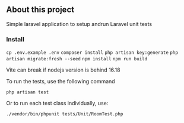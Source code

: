 ## About this project

Simple laravel application to setup andrun Laravel unit tests

### Install

`cp .env.example .env`
`composer install`
`php artisan key:generate`
`php artisan migrate:fresh --seed`
`npm install`
`npm run build`

Vite can break if nodejs version is behind 16.18

To run the tests, use the following command

`php artisan test`


Or to run each test class individually, use:

`./vendor/bin/phpunit tests/Unit/RoomTest.php`